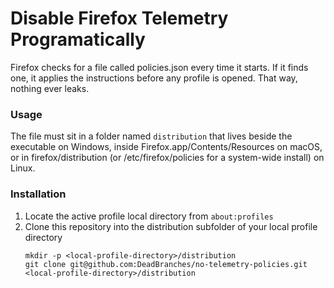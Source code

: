 # Disable Firefox Telemetry Programatically

Firefox checks for a file called policies.json every time it starts. If it finds one, it applies the instructions before any profile is opened. That way, nothing ever leaks. 

### Usage
The file must sit in a folder named `distribution` that lives beside the executable on Windows, inside Firefox.app/Contents/Resources on macOS, or in firefox/distribution (or /etc/firefox/policies for a system-wide install) on Linux.

### Installation
1. Locate the active profile local directory from `about:profiles`
2. Clone this repository into the distribution subfolder of your local profile directory
   ```
   mkdir -p <local-profile-directory>/distribution
   git clone git@github.com:DeadBranches/no-telemetry-policies.git <local-profile-directory>/distribution
   ```
